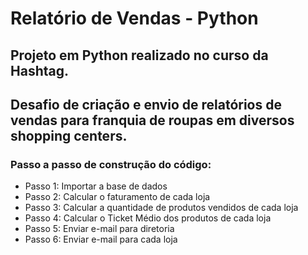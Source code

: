 # Relatório de Vendas - Python

## Projeto em Python realizado no curso da Hashtag.

## Desafio de criação e envio de relatórios de vendas para franquia de roupas em diversos shopping centers.

### Passo a passo de construção do código:

- Passo 1: Importar a base de dados
- Passo 2: Calcular o faturamento de cada loja
- Passo 3: Calcular a quantidade de produtos vendidos de cada loja
- Passo 4: Calcular o Ticket Médio dos produtos de cada loja
- Passo 5: Enviar e-mail para diretoria
- Passo 6: Enviar e-mail para cada loja
